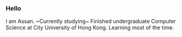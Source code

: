 ### Hello

I am Assan. ~Currently studying~ Finished undergraduate Computer Science at City University of Hong Kong. Learning most of the time.

<!-- Previously interned as Backend Developer(Core/Backend Team). Some of my work there are in open-source projects: [poiug07vsys](https://github.com/poiug07vsys). -->
